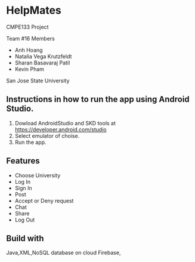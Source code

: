 # HelpMates

CMPE133 Project

Team #16 Members
  - Anh Hoang
  - Natalia Vega Krutzfeldt
  - Sharan Basavaraj Patil
  - Kevin Pham
  
San Jose State University

## Instructions in how to run the app using Android Studio.
1. Dowload AndroidStudio and SKD tools at https://developer.android.com/studio 
2. Select emulator of choise.
3. Run the app. 

## Features 
- Choose University
- Log In
- Sign In 
- Post
- Accept or Deny request
- Chat
- Share
- Log Out

## Build with 

Java,XML,NoSQL database on cloud Firebase, 
